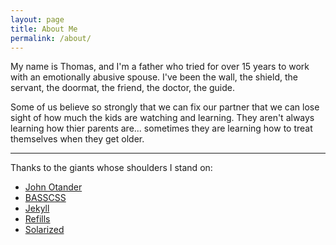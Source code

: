 ```yaml
---
layout: page
title: About Me
permalink: /about/
---
```


My name is Thomas, and I'm a father who tried for over 15 years to work with an emotionally abusive spouse.
I've been the wall, the shield, the servant, the doormat, the friend, the doctor, the guide.

Some of us believe so strongly that we can fix our partner that we can lose sight of how much the kids are watching and learning. They aren't always learning how thier parents are... sometimes they are learning how to treat themselves when they get older.


---


Thanks to the giants whose shoulders I stand on:

* [John Otander](http://johnotander.com)
* [BASSCSS](http://basscss.com)
* [Jekyll](http://jekyllrb.com)
* [Refills](http://refills.bourbon.io/)
* [Solarized](http://ethanschoonover.com/solarized)